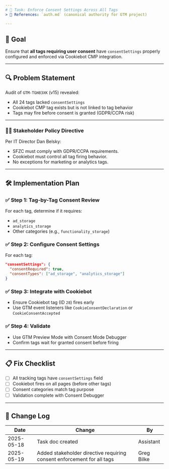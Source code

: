 ```yaml
---
# 📌 Task: Enforce Consent Settings Across All Tags
> 📎 References: `auth.md` (canonical authority for GTM project)

---
```


## 🎯 Goal
Ensure that **all tags requiring user consent** have `consentSettings` properly configured and enforced via Cookiebot CMP integration.

---

## 🔍 Problem Statement
Audit of `GTM-TGH83XK` (v15) revealed:
- All 24 tags lacked `consentSettings`
- Cookiebot CMP tag exists but is not linked to tag behavior
- Tags may fire before consent is granted (GDPR/CCPA risk)

---

### 🧑‍💼 Stakeholder Policy Directive
Per IT Director Dan Belsky:
- SFZC must comply with GDPR/CCPA requirements.
- Cookiebot must control all tag firing behavior.
- No exceptions for marketing or analytics tags.

---

## 🛠️ Implementation Plan

### ✅ Step 1: Tag-by-Tag Consent Review
For each tag, determine if it requires:
- `ad_storage`
- `analytics_storage`
- Other categories (e.g., `functionality_storage`)

### ✅ Step 2: Configure Consent Settings
For each tag:
```json
"consentSettings": {
  "consentRequired": true,
  "consentTypes": ["ad_storage", "analytics_storage"]
}
```

### ✅ Step 3: Integrate with Cookiebot
- Ensure Cookiebot tag (ID `28`) fires early
- Use GTM event listeners like `CookieConsentDeclaration` or `CookieConsentAccepted`

### ✅ Step 4: Validate
- Use GTM Preview Mode with Consent Mode Debugger
- Confirm tags wait for granted consent before firing

---

## 📋 Fix Checklist
- [ ] All tracking tags have `consentSettings` field
- [ ] Cookiebot fires on all pages (before other tags)
- [ ] Consent categories match tag purpose
- [ ] Validation complete with Consent Debugger

---

## 🔄 Change Log

| Date       | Change                                                                 | By         |
|------------|------------------------------------------------------------------------|------------|
| 2025-05-18 | Task doc created                                                        | Assistant  |
| 2025-05-19 | Added stakeholder directive requiring consent enforcement for all tags | Greg Bilke |
